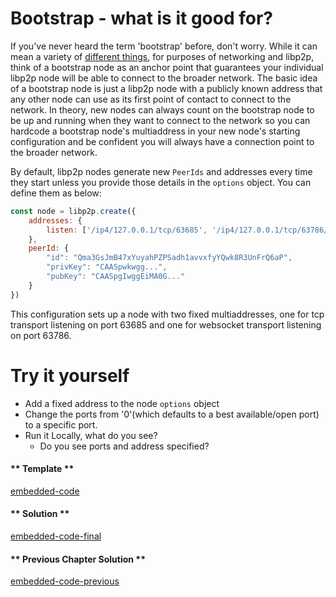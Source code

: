 Bootstrap - what is it good for?
================================

If you've never heard the term 'bootstrap' before, don't worry.  While it can mean a variety of [different things](https://techterms.com/definition/bootstrap#:~:text=Terms%20%3A%20Bootstrap%20Definition-,Bootstrap,automatically%20loads%20and%20executes%20commands.), for purposes of networking and libp2p, think of a bootstrap node as an anchor point that guarantees your individual libp2p node will be able to connect to the broader network.  The basic idea of a bootstrap node is just a libp2p node with a publicly known address that any other node can use as its first point of contact to connect to the network.  In theory, new nodes can always count on the bootstrap node to be up and running when they want to connect to the network so you can hardcode a bootstrap node's multiaddress in your new node's starting configuration and be confident you will always have a connection point to the broader network.  

By default, libp2p nodes generate new `PeerIds` and addresses every time they start unless you provide those details in the `options` object.  You can define them as below:
```javascript
const node = libp2p.create({
    addresses: {
        listen: ['/ip4/127.0.0.1/tcp/63685', '/ip4/127.0.0.1/tcp/63786/ws']
    },
    peerId: {
        "id": "Qma3GsJmB47xYuyahPZPSadh1avvxfyYQwk8R3UnFrQ6aP",
        "privKey": "CAASpwkwgg...",
        "pubKey": "CAASpgIwggEiMA0G..."
    }   
})
```

This configuration sets up a node with two fixed multiaddresses, one for tcp transport listening on port 63685 and one for websocket transport listening on port 63786.

Try it yourself
===============
 
* Add a fixed address to the node `options` object
* Change the ports from '0'(which defaults to a best available/open port) to a specific port.
* Run it Locally, what do you see?
  - Do you see ports and address specified? 

<!-- tabs:start -->

#### ** Template **

[embedded-code](../assets/2/2.2-template-code.js ':include :type=code embed-template')

#### ** Solution **

[embedded-code-final](../assets/2/2.2-finished-code.js ':include :type=code embed-final')

#### ** Previous Chapter Solution **

[embedded-code-previous](../assets/2/2.1-finished-code.js ':include :type=code embed-previous')

<!-- tabs:end -->

